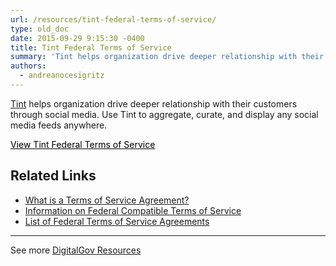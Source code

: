 ```yaml
---
url: /resources/tint-federal-terms-of-service/
type: old_doc
date: 2015-09-29 9:15:30 -0400
title: Tint Federal Terms of Service
summary: 'Tint helps organization drive deeper relationship with their customers through social media. Use Tint to aggregate, curate, and display any social media feeds anywhere. View Tint Federal Terms of Service Related Links What is a Terms of Service Agreement? Information on Federal Compatible Terms of Service List of Federal Terms of Service Agreements     See'
authors:
  - andreanocesigritz
---
```


[Tint](https://www.tintup.com/) helps organization drive deeper relationship with their customers through social media. Use Tint to aggregate, curate, and display any social media feeds anywhere.

<a class="button" style="color: #000000" href="http://www.tintup.com/termsofservice/amendment">View Tint Federal Terms of Service</a>

## Related Links

  * [What is a Terms of Service Agreement?](https://www.WHATEVER/2014/05/13/what-is-a-terms-of-service-and-how-do-i-get-one/)
  * [Information on Federal Compatible Terms of Service](https://www.WHATEVER/resources/federal-compatible-terms-of-service-agreements/)
  * [List of Federal Terms of Service Agreements](https://www.WHATEVER/resources/federal-compatible-terms-of-service-agreements/)

 

* * *

 

See more [DigitalGov Resources](https://www.WHATEVER/resources/)